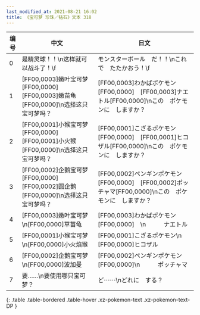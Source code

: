 ```yaml
---
last_modified_at: 2021-08-21 16:02
title: 《宝可梦 珍珠／钻石》文本 318
---
```

| 编号 | 中文 | 日文 |
| ---- | ---- | ---- |
| 0 | 是精灵球！！\n这样就可以战斗了！\f | モンスターボール　だ！！\nこれで　たたかおう！\f |
| 1 | [FF00,0003]嫩叶宝可梦[FF00,0000]　[FF00,0003]嫩苗龟[FF00,0000]\n选择这只宝可梦吗？ | [FF00,0003]わかばポケモン[FF00,0000]　[FF00,0003]ナエトル[FF00,0000]\nこの　ポケモンに　しますか？ |
| 2 | [FF00,0001]小猴宝可梦[FF00,0000]　[FF00,0001]小火猴[FF00,0000]\n选择这只宝可梦吗？ | [FF00,0001]こざるポケモン[FF00,0000]　[FF00,0001]ヒコザル[FF00,0000]\nこの　ポケモンに　しますか？ |
| 3 | [FF00,0002]企鹅宝可梦[FF00,0000]　[FF00,0002]圆企鹅[FF00,0000]\n选择这只宝可梦吗？ | [FF00,0002]ペンギンポケモン[FF00,0000]　[FF00,0002]ポッチャマ[FF00,0000]\nこの　ポケモンに　しますか？ |
| 4 | [FF00,0003]嫩叶宝可梦\n[FF00,0000]草苗龟 | [FF00,0003]わかばポケモン[FF00,0000]　\n　　　ナエトル |
| 5 | [FF00,0001]小猴宝可梦\n[FF00,0000]小火焰猴 | [FF00,0001]こざるポケモン\n　　　[FF00,0000]ヒコザル |
| 6 | [FF00,0002]企鹅宝可梦\n[FF00,0000]波加曼 | [FF00,0002]ペンギンポケモン[FF00,0000]\n　　　ポッチャマ |
| 7 | 要……\n要使用哪只宝可梦？ | ど⋯⋯\nどれに　する？ |
{: .table .table-bordered .table-hover .xz-pokemon-text .xz-pokemon-text-DP }
